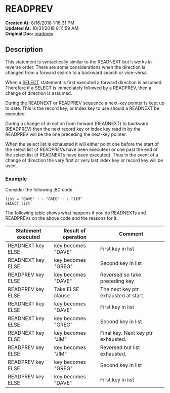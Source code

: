 # READPREV

**Created At:** 8/16/2018 1:16:31 PM  
**Updated At:** 10/31/2018 8:11:59 AM  
**Original Doc:** [readprev](https://docs.jbase.com/48152-indexes/readprev)  


## Description

This statement is syntactically similar to the READNEXT but it works in reverse order. There are some considerations when the direction is changed from a forward search to a backward search or vice-versa.

When a [SELECT](./../select) statement is first executed a forward direction is assumed. Therefore if a SELECT is immediately followed by a READPREV, then a change of direction is assumed.

During the READNEXT or READPREV sequence a next-key pointer is kept up to date. This is the record key, or index key to use should a READNEXT be executed.

During a change of direction from forward (READNEXT) to backward (READPREV) then the next record key or index key read in by the READPREV will be the one preceding the next-key pointer.

When the select list is exhausted it will either point one before the start of the select list (if READPREVs have been executed) or one past the end of the select list (if READNEXTs have been executed). Thus in the event of a change of direction the very first or very last index key or record key will be used.



### Example

Consider the following jBC code

```
list = "DAVE" : : "GREG" : : "JIM"
SELECT list
```

The following table shows what happens if you do READNEXTs and READPREVs on the above code and the reasons for it.


| Statement executed<br> | Result of operation<br> | Comment<br> |
| --- | --- | --- |
| READNEXT key ELSE<br> | key becomes "DAVE"<br> | First key in list<br> |
| READNEXT key ELSE<br> | key becomes "GREG"<br> | Second key in list<br> |
| READPREV key ELSE<br> | key becomes "DAVE"<br> | Reversed so take preceding key<br> |
| READPREV key ELSE<br> | Take ELSE clause<br> | The next key ptr exhausted at start.<br> |
| READNEXT key ELSE<br> | key becomes "DAVE"<br> | First key in list<br> |
| READNEXT key ELSE<br> | key becomes "GREG"<br> | Second key in list<br> |
| READNEXT key ELSE<br> | key becomes "JIM"<br> | Final key. Next key ptr exhausted.<br> |
| READPREV key ELSE<br> | key becomes "JIM"<br> | Reversed but list exhausted.<br> |
| READPREV key ELSE<br> | key becomes "GREG"<br> | Second key in list<br> |
| READPREV key ELSE<br> | key becomes "DAVE"<br> | First key in list<br> |



